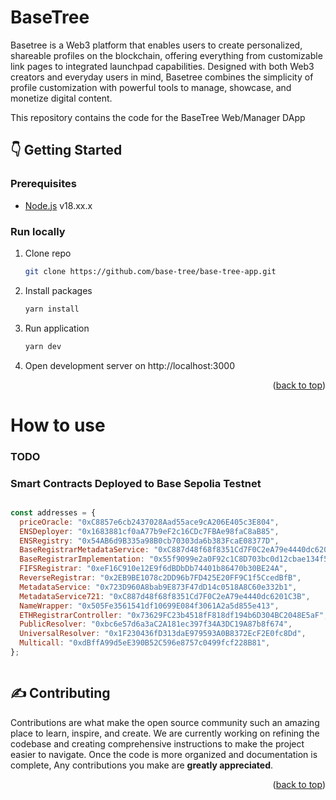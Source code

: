 # BaseTree

Basetree is a Web3 platform that enables users to create personalized, shareable profiles on the blockchain, offering everything from customizable link pages to integrated launchpad capabilities. Designed with both Web3 creators and everyday users in mind, Basetree combines the simplicity of profile customization with powerful tools to manage, showcase, and monetize digital content.


This repository contains the code for the BaseTree Web/Manager DApp

## :point_down: Getting Started

### Prerequisites

- [Node.js](https://nodejs.org/en/) v18.xx.x

### Run locally

1. Clone repo

   ```sh
   git clone https://github.com/base-tree/base-tree-app.git
   ```

2. Install packages
   ```sh
   yarn install
   ```
3. Run application
   ```sh
   yarn dev
   ```
4. Open development server on http://localhost:3000

<p align="right">(<a href="#top">back to top</a>)</p>

# How to use
### TODO

### Smart Contracts Deployed to Base Sepolia Testnet

```javascript 

const addresses = {
  priceOracle: "0xC8857e6cb2437028Aad55ace9cA206E405c3E804",
  ENSDeployer: "0x1683881cf0aA77b9eF2c16CDc7FBAe98faC8aB85",
  ENSRegistry: "0x54AB6d9B335a98B0cb70303da6b383FcaE08377D",
  BaseRegistrarMetadataService: "0xC887d48f68f8351Cd7F0C2eA79e4440dc6201C3B",
  BaseRegistrarImplementation: "0x55f9099e2a0F92c1C8D703bc0d12cbae134f5F46",
  FIFSRegistrar: "0xeF16C910e12E9f6dBDbDb74401b86470b30BE24A",
  ReverseRegistrar: "0x2EB9BE1078c2DD96b7FD425E20FF9C1f5CcedBfB",
  MetadataService: "0x723D960A8bab9E873F47dD14c0518A8C60e332b1",
  MetadataService721: "0xC887d48f68f8351Cd7F0C2eA79e4440dc6201C3B",
  NameWrapper: "0x505Fe3561541df10699E084f3061A2a5d855e413",
  ETHRegistrarController: "0x73629FC23b4518fF818df194b6D304BC2048E5aF",
  PublicResolver: "0xbc6e57d6a3aC2A181ec397f34A3DC19A87b8f674",
  UniversalResolver: "0x1F230436fD313daE979593A0B8372EcF2E0fc8Dd",
  Multicall: "0xdBffA99d5eE390B52C596e8757c0499fcf228B81",
};



```


## :writing_hand: Contributing

Contributions are what make the open source community such an amazing place to learn, inspire, and create.
We are currently working on refining the codebase and creating comprehensive instructions to make the project easier to navigate. Once the code is more organized and documentation is complete, Any contributions you make are **greatly appreciated**.

<!-- If you have a suggestion that would make this better, please fork the repo and create a pull request. You can also
simply open an issue with the tag "enhancement". Don't forget to give the project a star! Thanks again!

1. Fork the Project
2. Create your Feature Branch (`git checkout -b feature/AmazingFeature`)
3. Commit your Changes (`git commit -m 'Add some AmazingFeature'`)
4. Push to the Branch (`git push origin feature/AmazingFeature`)
5. Open a Pull Request -->

<p align="right">(<a href="#top">back to top</a>)</p>